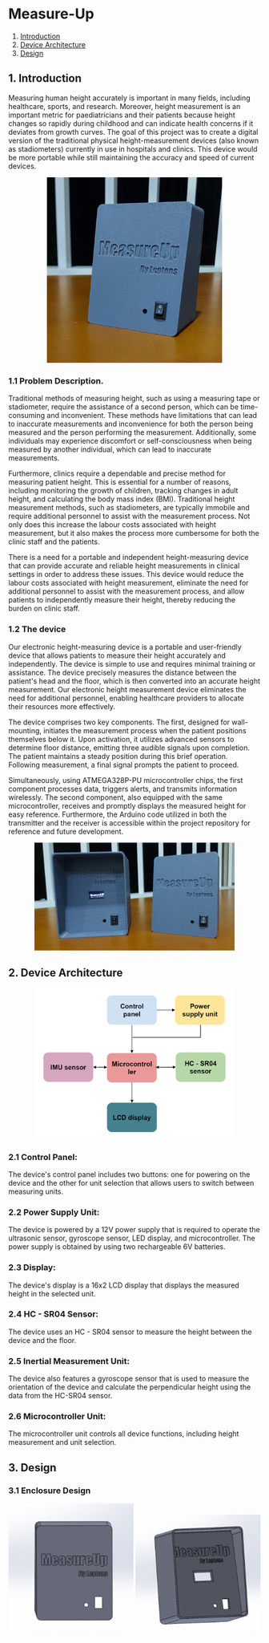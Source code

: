 # Measure-Up

1. [Introduction](#introduction)
2. [Device Architecture](#device-architecture)
3. [Design](#design)

## 1. Introduction <a name="introduction"></a>

Measuring human height accurately is important in many fields, including healthcare, sports, and research. Moreover, height measurement is an important metric for paediatricians and their patients because height changes so rapidly during childhood and can indicate health concerns if it deviates from growth curves. The goal of this project was to create a digital version of the traditional physical height-measurement devices (also known as stadiometers) currently in use in hospitals and clinics. This device would be more portable while still maintaining the accuracy and speed of current devices.

<p align="center">
<img src="Media/device_1.jpg" alt="Measure-Up device" width="350"/>
</p>

### 1.1 Problem Description.

Traditional methods of measuring height, such as using a measuring tape or stadiometer, require the assistance of a second person, which can be time-consuming and inconvenient. These methods have limitations that can lead to inaccurate measurements and inconvenience for both the person being measured and the person performing the measurement. Additionally, some individuals may experience discomfort or self-consciousness when being measured by another individual, which can lead to inaccurate measurements.

Furthermore, clinics require a dependable and precise method for measuring patient height. This is essential for a number of reasons, including monitoring the growth of children, tracking changes in adult height, and calculating the body mass index (BMI). Traditional height measurement methods, such as stadiometers, are typically immobile and require additional personnel to assist with the measurement process. Not only does this increase the labour costs associated with height measurement, but it also makes the process more cumbersome for both the clinic staff and the patients.

There is a need for a portable and independent height-measuring device that can provide accurate and reliable height measurements in clinical settings in order to address these issues. This device would reduce the labour costs associated with height measurement, eliminate the need for additional personnel to assist with the measurement process, and allow patients to independently measure their height, thereby reducing the burden on clinic staff.

### 1.2 The device

Our electronic height-measuring device is a portable and user-friendly device that allows patients to measure their height accurately and independently. The device is simple to use and requires minimal training or assistance. The device precisely measures the distance between the patient's head and the floor, which is then converted into an accurate height measurement. Our electronic height measurement device eliminates the need for additional personnel, enabling healthcare providers to allocate their resources more effectively.

The device comprises two key components. The first, designed for wall-mounting, initiates the measurement process when the patient positions themselves below it. Upon activation, it utilizes advanced sensors to determine floor distance, emitting three audible signals upon completion. The patient maintains a steady position during this brief operation. Following measurement, a final signal prompts the patient to proceed.

Simultaneously, using ATMEGA328P-PU microcontroller chips, the first component processes data, triggers alerts, and transmits information wirelessly. The second component, also equipped with the same microcontroller, receives and promptly displays the measured height for easy reference. Furthermore, the Arduino code utilized in both the transmitter and the receiver is accessible within the project repository for reference and future development.

<p align="center">
<img src="Media/device_2.jpg" alt="Measure-Up device" width="400"/>
</p>

## 2. Device Architecture <a name="device-architecture"></a>

<p align="center">
<img src="Media/product_architecture.png" alt="Device Architecture" width="400"/>
</p>

### 2.1 Control Panel: 
The device's control panel includes two buttons: one for powering on the device and the other for unit selection that allows users to switch between measuring units.

### 2.2 Power Supply Unit:
The device is powered by a 12V power supply that is required to operate the ultrasonic sensor, gyroscope sensor, LED display, and microcontroller. The power supply is obtained by using two rechargeable 6V batteries.

### 2.3 Display: 
The device's display is a 16x2 LCD display that displays the measured height in the selected unit.

### 2.4 HC - SR04 Sensor:
The device uses an HC - SR04 sensor to measure the height between the device and the floor.

### 2.5 Inertial Measurement Unit: 
The device also features a gyroscope sensor that is used to measure the orientation of the device and calculate the perpendicular height using the data from the HC-SR04 sensor.

### 2.6 Microcontroller Unit: 
The microcontroller unit controls all device functions, including height measurement and unit selection.

## 3. Design <a name="design"></a>

### 3.1 Enclosure Design

<p align="center">
<img src="Media/enclosure_1.jpg" alt="Measure-Up device" width="250"/>
<img src="Media/enclosure_2.jpg" alt="Measure-Up device" width="250"/>
</p>

